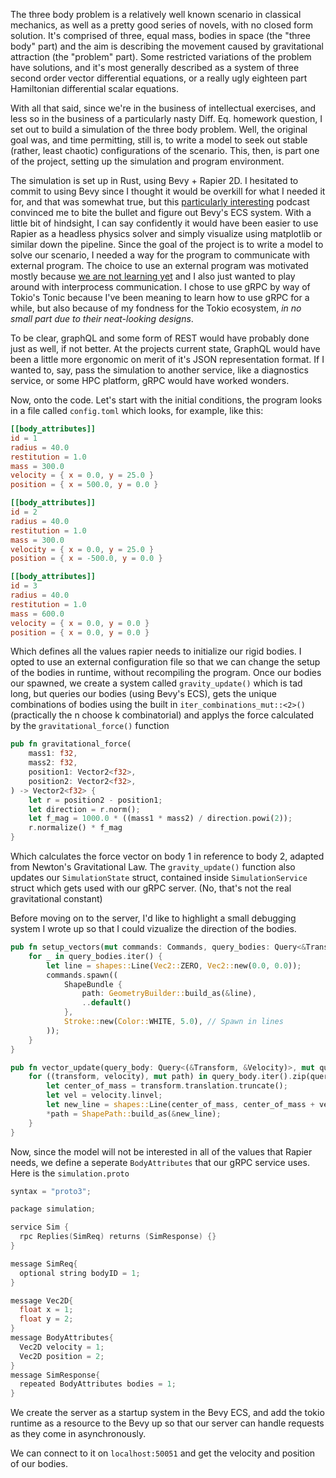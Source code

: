 The three body problem is a relatively well known scenario in classical
mechanics, as well as a pretty good series of novels, with no closed form
solution. It's comprised of three, equal mass, bodies in space (the "three
body" part) and the aim is describing the movement caused by gravitational
attraction (the "problem" part). Some restricted variations of the problem have
solutions, and it's most generally described as a system of three second order
vector differential equations, or a really ugly eighteen part Hamiltonian
differential scalar equations. 

With all that said, since we're in the business of intellectual exercises,
and less so in the business of a particularly nasty Diff. Eq. homework
question, I set out to build a simulation of the three body problem. Well,
the original goal was, and time permitting, still is, to write a model to
seek out stable (rather, least chaotic) configurations of the scenario.
This, then, is part one of the project, setting up the simulation and
program environment.

The simulation is set up in Rust, using Bevy + Rapier 2D. I hesitated to commit
to using Bevy since I thought it would be overkill for what I needed it for,
and that was somewhat true, but this [particularly
interesting](https://www.youtube.com/watch?v=PND2Wpy6U-E) podcast convinced me
to bite the bullet and figure out Bevy's ECS system. With a little bit of
hindsight, I can say confidently it would have been easier to use Rapier as
a headless physics solver and simply visualize using matplotlib or similar down
the pipeline. Since the goal of the project is to write a model to solve our
scenario, I needed a way for the program to communicate with external program.
The choice to use an external program was motivated mostly because [we are not
learning yet](https://www.arewelearningyet.com/) and I also just wanted to play
around with interprocess communication. I chose to use gRPC by way of Tokio's
Tonic because I've been meaning to learn how to use gRPC for a while, but also
because of my fondness for the Tokio ecosystem, *in no small part due to their
neat-looking designs*.  

To be clear, graphQL and some form of REST would have probably done just
as well, if not better. At the projects current state, GraphQL would have
been a little more ergonomic on merit of it's JSON representation format.
If I wanted to, say, pass the simulation to another service, like
a diagnostics service, or some HPC platform, gRPC would have worked
wonders.

Now, onto the code. Let's start with the initial conditions, the program
looks in a file called ``config.toml`` which looks, for example, like
this:

```Toml
[[body_attributes]]
id = 1
radius = 40.0
restitution = 1.0
mass = 300.0
velocity = { x = 0.0, y = 25.0 }
position = { x = 500.0, y = 0.0 }

[[body_attributes]]
id = 2
radius = 40.0
restitution = 1.0
mass = 300.0
velocity = { x = 0.0, y = 25.0 }
position = { x = -500.0, y = 0.0 }

[[body_attributes]]
id = 3
radius = 40.0
restitution = 1.0
mass = 600.0
velocity = { x = 0.0, y = 0.0 }
position = { x = 0.0, y = 0.0 }
```

Which defines all the values rapier needs to initialize our rigid bodies.
I opted to use an external configuration file so that we can change the setup
of the bodies in runtime, without recompiling the program. Once our bodies our
spawned, we create a system called ``gravity_update()`` which is tad long, but
queries our bodies (using Bevy's ECS), gets the unique combinations of bodies
using the built in ``iter_combinations_mut::<2>()`` (practically the n choose
k combinatorial) and applys the force calculated by the
``gravitational_force()`` function

```Rust
pub fn gravitational_force(
    mass1: f32,
    mass2: f32,
    position1: Vector2<f32>,
    position2: Vector2<f32>,
) -> Vector2<f32> {
    let r = position2 - position1;
    let direction = r.norm();
    let f_mag = 1000.0 * ((mass1 * mass2) / direction.powi(2));
    r.normalize() * f_mag
}
```
Which calculates the force vector on body 1 in reference to body 2,
adapted from Newton's Gravitational Law. The ``gravity_update()`` function
also updates our ``SimulationState`` struct, contained inside
``SimulationService`` struct which gets used with our gRPC server. (No,
that's not the real gravitational constant)

Before moving on to the server, I'd like to highlight a small debugging
system I wrote up so that I could vizualize the direction of the bodies.

```rust 
pub fn setup_vectors(mut commands: Commands, query_bodies: Query<&Transform>) {
    for _ in query_bodies.iter() {
        let line = shapes::Line(Vec2::ZERO, Vec2::new(0.0, 0.0));
        commands.spawn((
            ShapeBundle {
                path: GeometryBuilder::build_as(&line),
                ..default()
            },
            Stroke::new(Color::WHITE, 5.0), // Spawn in lines
        ));
    }
}

pub fn vector_update(query_body: Query<(&Transform, &Velocity)>, mut query_path: Query<&mut Path>) {
    for ((transform, velocity), mut path) in query_body.iter().zip(query_path.iter_mut()) {
        let center_of_mass = transform.translation.truncate();
        let vel = velocity.linvel;
        let new_line = shapes::Line(center_of_mass, center_of_mass + vel);
        *path = ShapePath::build_as(&new_line);
    }
}
```

Now, since the model will not be interested in all of the values that
Rapier needs, we define a seperate ``BodyAttributes`` that our gRPC
service uses. Here is the ``simulation.proto``

```c++
syntax = "proto3";

package simulation;

service Sim {
  rpc Replies(SimReq) returns (SimResponse) {}
}

message SimReq{
  optional string bodyID = 1;
}

message Vec2D{
  float x = 1;
  float y = 2;
}
message BodyAttributes{
  Vec2D velocity = 1;
  Vec2D position = 2;
}
message SimResponse{
  repeated BodyAttributes bodies = 1;
}
```

We create the server as a startup system in the Bevy ECS, and add the
tokio runtime as a resource to the Bevy up so that our server can handle
requests as they come in asynchronously. 

We can connect to it on ``localhost:50051`` and get the velocity and
position of our bodies.
